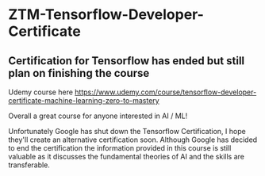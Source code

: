 # ZTM-Tensorflow-Developer-Certificate 

## Certification for Tensorflow has ended but still plan on finishing the course

Udemy course here https://www.udemy.com/course/tensorflow-developer-certificate-machine-learning-zero-to-mastery


Overall a great course for anyone interested in AI / ML!

Unfortunately Google has shut down the Tensorflow Certification, I hope they'll create an alternative certification soon.  Although Google has decided to end the certification the information provided in this course is still valuable as it discusses the fundamental theories of AI and the skills are transferable.

